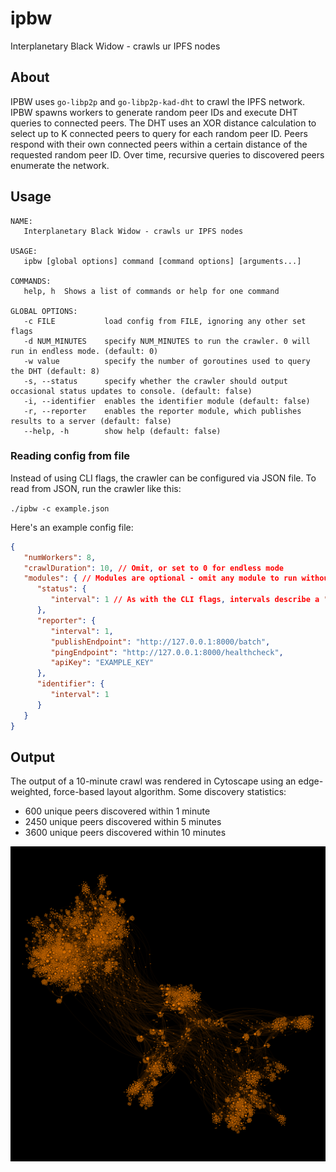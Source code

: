 # ipbw

Interplanetary Black Widow - crawls ur IPFS nodes

## About

IPBW uses `go-libp2p` and `go-libp2p-kad-dht` to crawl the IPFS network. IPBW spawns workers to generate random peer IDs and execute DHT queries to connected peers. The DHT uses an XOR distance calculation to select up to K connected peers to query for each random peer ID. Peers respond with their own connected peers within a certain distance of the requested random peer ID. Over time, recursive queries to discovered peers enumerate the network.

## Usage

```
NAME:
   Interplanetary Black Widow - crawls ur IPFS nodes

USAGE:
   ipbw [global options] command [command options] [arguments...]

COMMANDS:
   help, h  Shows a list of commands or help for one command

GLOBAL OPTIONS:
   -c FILE           load config from FILE, ignoring any other set flags
   -d NUM_MINUTES    specify NUM_MINUTES to run the crawler. 0 will run in endless mode. (default: 0)
   -w value          specify the number of goroutines used to query the DHT (default: 8)
   -s, --status      specify whether the crawler should output occasional status updates to console. (default: false)
   -i, --identifier  enables the identifier module (default: false)
   -r, --reporter    enables the reporter module, which publishes results to a server (default: false)
   --help, -h        show help (default: false)
```

### Reading config from file

Instead of using CLI flags, the crawler can be configured via JSON file. To read from JSON, run the crawler like this:

`./ipbw -c example.json`

Here's an example config file:

```json
{
   "numWorkers": 8,
   "crawlDuration": 10, // Omit, or set to 0 for endless mode
   "modules": { // Modules are optional - omit any module to run without it
      "status": {
         "interval": 1 // As with the CLI flags, intervals describe a "number of minutes"
      },
      "reporter": {
         "interval": 1,
         "publishEndpoint": "http://127.0.0.1:8000/batch",
         "pingEndpoint": "http://127.0.0.1:8000/healthcheck",
         "apiKey": "EXAMPLE_KEY"
      },
      "identifier": {
         "interval": 1
      }
   }
}
```

## Output

The output of a 10-minute crawl was rendered in Cytoscape using an edge-weighted, force-based layout algorithm. Some discovery statistics:
* 600 unique peers discovered within 1 minute
* 2450 unique peers discovered within 5 minutes
* 3600 unique peers discovered within 10 minutes

![Image](output/graph.png)

